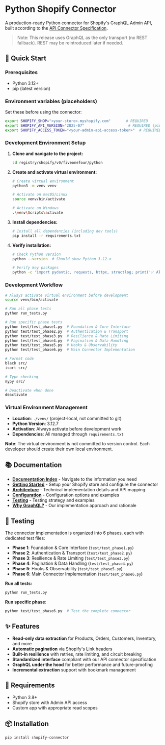 # Python Shopify Connector

A production-ready Python connector for Shopify's GraphQL Admin API, built according to the [API Connector Specification](../../../../../../apps/components-docs/content/docs/specifications/api-connector.mdx).

> Note: This release uses GraphQL as the only transport (no REST fallback). REST may be reintroduced later if needed.

## 🚀 Quick Start

### Prerequisites
- Python 3.12+ 
- pip (latest version)

### Environment variables (placeholders)

Set these before using the connector:

```bash
export SHOPIFY_SHOP="<your-store>.myshopify.com"       # REQUIRED
export SHOPIFY_API_VERSION="2025-07"                    # REQUIRED (pinned)
export SHOPIFY_ACCESS_TOKEN="<your-admin-api-access-token>"  # REQUIRED
```

### Development Environment Setup

1. **Clone and navigate to the project:**
   ```bash
   cd registry/shopify/v0/fiveonefour/python
   ```

2. **Create and activate virtual environment:**
   ```bash
   # Create virtual environment
   python3 -m venv venv
   
   # Activate on macOS/Linux
   source venv/bin/activate
   
   # Activate on Windows
   .\venv\Scripts\activate
   ```

3. **Install dependencies:**
   ```bash
   # Install all dependencies (including dev tools)
   pip install -r requirements.txt
   ```

4. **Verify installation:**
   ```bash
   # Check Python version
   python --version  # Should show Python 3.12.x
   
   # Verify key packages
   python -c "import pydantic, requests, httpx, structlog; print('✅ All packages installed')"
   ```

### Development Workflow

```bash
# Always activate virtual environment before development
source venv/bin/activate

# Run all phase tests
python run_tests.py

# Run specific phase tests
python test/test_phase1.py  # Foundation & Core Interface
python test/test_phase2.py  # Authentication & Transport
python test/test_phase3.py  # Resilience & Rate Limiting
python test/test_phase4.py  # Pagination & Data Handling
python test/test_phase5.py  # Hooks & Observability
python test/test_phase6.py  # Main Connector Implementation

# Format code
black src/
isort src/

# Type checking
mypy src/

# Deactivate when done
deactivate
```

### Virtual Environment Management

- **Location**: `./venv/` (project-local, not committed to git)
- **Python Version**: 3.12.7
- **Activation**: Always activate before development work
- **Dependencies**: All managed through `requirements.txt`

**Note**: The virtual environment is not committed to version control. Each developer should create their own local environment.

## 📚 Documentation

- **[Documentation Index](docs/docs.md)** - Navigate to the information you need
- **[Getting Started](docs/getting-started.md)** - Setup your Shopify store and configure the connector
- **[Architecture](docs/architecture.md)** - Technical implementation details and API mapping
- **[Configuration](docs/configuration.md)** - Configuration options and examples
- **[Testing](docs/testing.md)** - Testing strategy and examples
- **[Why GraphQL?](docs/why-graphql.md)** - Our implementation approach and rationale

## 🧪 Testing

The connector implementation is organized into 6 phases, each with dedicated test files:

- **Phase 1**: Foundation & Core Interface (`test/test_phase1.py`)
- **Phase 2**: Authentication & Transport (`test/test_phase2.py`)
- **Phase 3**: Resilience & Rate Limiting (`test/test_phase3.py`)
- **Phase 4**: Pagination & Data Handling (`test/test_phase4.py`)
- **Phase 5**: Hooks & Observability (`test/test_phase5.py`)
- **Phase 6**: Main Connector Implementation (`test/test_phase6.py`)

**Run all tests:**
```bash
python run_tests.py
```

**Run specific phase:**
```bash
python test/test_phase6.py  # Test the complete connector
```

## ✨ Features

- **Read-only data extraction** for Products, Orders, Customers, Inventory, and more
- **Automatic pagination** via Shopify's Link headers
- **Built-in resilience** with retries, rate limiting, and circuit breaking
- **Standardized interface** compliant with our API connector specification
- **GraphQL under the hood** for better performance and future-proofing
- **Incremental extraction** support with bookmark management

## 🔧 Requirements

- Python 3.8+
- Shopify store with Admin API access
- Custom app with appropriate read scopes

## 📦 Installation

```bash
pip install shopify-connector
```